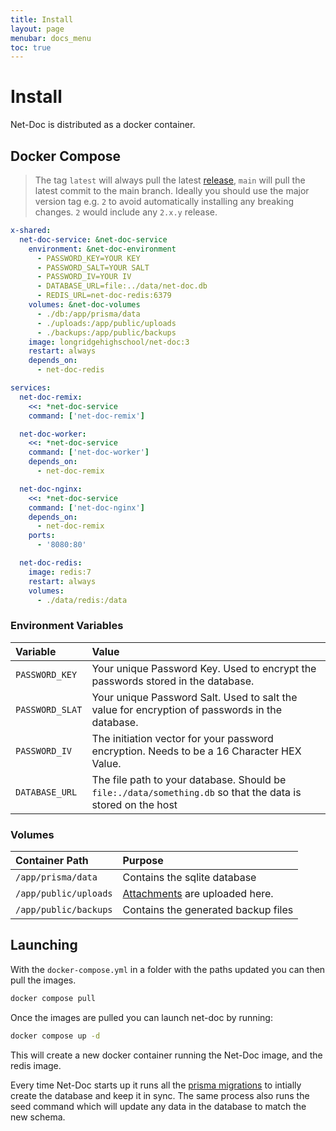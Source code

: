 ```yaml
---
title: Install
layout: page
menubar: docs_menu
toc: true
---
```


# Install

Net-Doc is distributed as a docker container.

## Docker Compose

> The tag `latest` will always pull the latest
> [release](https://github.com/Longridge-High-School/net-doc/releases), `main`
> will pull the latest commit to the main branch. Ideally you should use the
> major version tag e.g. `2` to avoid automatically installing any breaking
> changes. `2` would include any `2.x.y` release.

```yml
x-shared:
  net-doc-service: &net-doc-service
    environment: &net-doc-environment
      - PASSWORD_KEY=YOUR KEY
      - PASSWORD_SALT=YOUR SALT
      - PASSWORD_IV=YOUR IV
      - DATABASE_URL=file:../data/net-doc.db
      - REDIS_URL=net-doc-redis:6379
    volumes: &net-doc-volumes
      - ./db:/app/prisma/data
      - ./uploads:/app/public/uploads
      - ./backups:/app/public/backups
    image: longridgehighschool/net-doc:3
    restart: always
    depends_on:
      - net-doc-redis

services:
  net-doc-remix:
    <<: *net-doc-service
    command: ['net-doc-remix']

  net-doc-worker:
    <<: *net-doc-service
    command: ['net-doc-worker']
    depends_on:
      - net-doc-remix

  net-doc-nginx:
    <<: *net-doc-service
    command: ['net-doc-nginx']
    depends_on:
      - net-doc-remix
    ports:
      - '8080:80'

  net-doc-redis:
    image: redis:7
    restart: always
    volumes:
      - ./data/redis:/data
```

### Environment Variables

| Variable        | Value                                                                                                       |
| :-------------- | :---------------------------------------------------------------------------------------------------------- |
| `PASSWORD_KEY`  | Your unique Password Key. Used to encrypt the passwords stored in the database.                             |
| `PASSWORD_SLAT` | Your unique Password Salt. Used to salt the value for encryption of passwords in the database.              |
| `PASSWORD_IV`   | The initiation vector for your password encryption. Needs to be a 16 Character HEX Value.                   |
| `DATABASE_URL`  | The file path to your database. Should be `file:./data/something.db` so that the data is stored on the host |

### Volumes

| Container Path        | Purpose                                                   |
| :-------------------- | :-------------------------------------------------------- |
| `/app/prisma/data`    | Contains the sqlite database                              |
| `/app/public/uploads` | [Attachments](/docs/fields/attachment) are uploaded here. |
| `/app/public/backups` | Contains the generated backup files                       |

## Launching

With the `docker-compose.yml` in a folder with the paths updated you can then
pull the images.

```sh
docker compose pull
```

Once the images are pulled you can launch net-doc by running:

```sh
docker compose up -d
```

This will create a new docker container running the Net-Doc image, and the redis
image.

Every time Net-Doc starts up it runs all the
[prisma migrations](https://github.com/Longridge-High-School/net-doc/tree/main/prisma/migrations)
to intially create the database and keep it in sync. The same process also runs
the seed command which will update any data in the database to match the new
schema.

